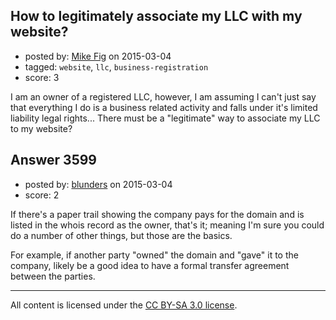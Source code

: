 ## How to legitimately associate my LLC with my website?

- posted by: [Mike Fig](https://stackexchange.com/users/3034907/mike-fig) on 2015-03-04
- tagged: `website`, `llc`, `business-registration`
- score: 3

I am an owner of a registered LLC, however, I am assuming I can't just say that everything I do is a business related activity and falls under it's limited liability legal rights... There must be a "legitimate" way to associate my LLC to my website?


## Answer 3599

- posted by: [blunders](https://stackexchange.com/users/216182/blunders) on 2015-03-04
- score: 2

If there's a paper trail showing the company pays for the domain and is listed in the whois record as the owner, that's it; meaning I'm sure you could do a number of other things, but those are the basics.

For example, if another party "owned" the domain and "gave" it to the company, likely be a good idea to have a formal transfer agreement between the parties.



---

All content is licensed under the [CC BY-SA 3.0 license](https://creativecommons.org/licenses/by-sa/3.0/).
